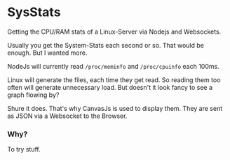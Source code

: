 # SysStats
Getting the CPU/RAM stats of a Linux-Server via Nodejs and Websockets.

Usually you get the System-Stats each second or so. That would be enough. But I wanted more.

NodeJs will currently read `/proc/meminfo` and `/proc/cpuinfo` each 100ms. 

Linux will generate the files, each time they get read. So reading them too often will generate unnecessary load.
But doesn't it look fancy to see a graph flowing by? 

Shure it does. That's why CanvasJs is used to display them. They are sent as JSON via a Websocket to the Browser.

### Why?

To try stuff. 
